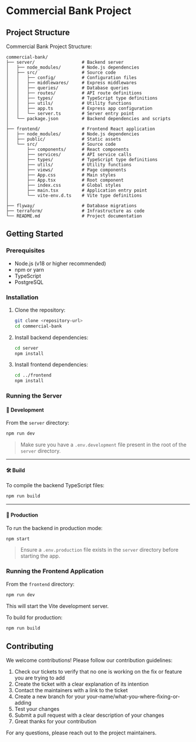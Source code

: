 # Commercial Bank Project

## Project Structure

Commercial Bank Project Structure:

```
commercial-bank/
├── server/                  # Backend server
│   ├── node_modules/        # Node.js dependencies
│   ├── src/                 # Source code
│   │   ├── config/          # Configuration files
│   │   ├── middlewares/     # Express middlewares
│   │   ├── queries/         # Database queries
│   │   ├── routes/          # API route definitions
│   │   ├── types/           # TypeScript type definitions
│   │   ├── utils/           # Utility functions
│   │   ├── app.ts           # Express app configuration
│   │   └── server.ts        # Server entry point
│   └── package.json         # Backend dependencies and scripts
│
├── frontend/                # Frontend React application
│   ├── node_modules/        # Node.js dependencies
│   ├── public/              # Static assets
│   └── src/                 # Source code
│       ├── components/      # React components
│       ├── services/        # API service calls
│       ├── types/           # TypeScript type definitions
│       ├── utils/           # Utility functions
│       ├── views/           # Page components
│       ├── App.css          # Main styles
│       ├── App.tsx          # Root component
│       ├── index.css        # Global styles
│       ├── main.tsx         # Application entry point
│       └── vite-env.d.ts    # Vite type definitions
│
├── flyway/                  # Database migrations
├── terraform/               # Infrastructure as code
└── README.md                # Project documentation
```

## Getting Started

### Prerequisites

- Node.js (v18 or higher recommended)
- npm or yarn
- TypeScript
- PostgreSQL

### Installation

1. Clone the repository:
   ```bash
   git clone <repository-url>
   cd commercial-bank
   ```

2. Install backend dependencies:
   ```bash
   cd server
   npm install
   ```

3. Install frontend dependencies:
   ```bash
   cd ../frontend
   npm install
   ```
### Running the Server

#### 🧪 Development

   From the `server` directory:

   ```bash
   npm run dev
   ```

   > Make sure you have a `.env.development` file present in the root of the `server` directory.

---

#### 🛠 Build

To compile the backend TypeScript files:

```bash
npm run build
```

---

#### 🚢 Production

To run the backend in production mode:

```bash
npm start
```

> Ensure a `.env.production` file exists in the `server` directory before starting the app.

### Running the Frontend Application

From the `frontend` directory:
```bash
npm run dev
```
This will start the Vite development server.

To build for production:
```bash
npm run build
```
## Contributing

We welcome contributions! Please follow our contribution guidelines:
1. Check our tickets to verify that no one is working on the fix or feature you are trying to add
2. Create the ticket with a clear explanation of its intention
3. Contact the maintainers with a link to the ticket
4. Create a new branch for your your-name/what-you-where-fixing-or-adding
5. Test your changes
6. Submit a pull request with a clear description of your changes
7. Great thanks for your contribution

For any questions, please reach out to the project maintainers.